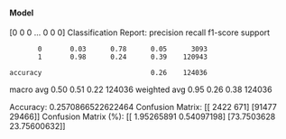 #### Model
[0 0 0 ... 0 0 0]
Classification Report:
              precision    recall  f1-score   support

           0       0.03      0.78      0.05      3093
           1       0.98      0.24      0.39    120943

    accuracy                           0.26    124036
   macro avg       0.50      0.51      0.22    124036
weighted avg       0.95      0.26      0.38    124036

Accuracy: 0.2570866522622464
Confusion Matrix:
[[ 2422   671]
 [91477 29466]]
Confusion Matrix (%):
[[ 1.95265891  0.54097198]
 [73.7503628  23.75600632]]
